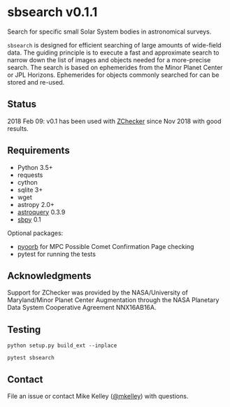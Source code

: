 # sbsearch v0.1.1
Search for specific small Solar System bodies in astronomical surveys.

`sbsearch` is designed for efficient searching of large amounts of wide-field data.  The guiding principle is to execute a fast and approximate search to narrow down the list of images and objects needed for a more-precise search.   The search is based on ephemerides from the Minor Planet Center or JPL Horizons.  Ephemerides for objects commonly searched for can be stored and re-used.

## Status

2018 Feb 09: v0.1 has been used with [ZChecker](https://github.com/mkelley/zchecker) since Nov 2018 with good results.

## Requirements

* Python 3.5+
* requests
* cython
* sqlite 3+
* wget
* astropy 2.0+
* [astroquery](https://astroquery.readthedocs.io/) 0.3.9
* [sbpy](https://sbpy.readthedocs.io/) 0.1

Optional packages:
* [pyoorb](https://github.com/oorb/oorb) for MPC Possible Comet Confirmation Page checking
* pytest for running the tests

## Acknowledgments

Support for ZChecker was provided by the NASA/University of Maryland/Minor Planet Center Augmentation through the NASA Planetary Data System Cooperative Agreement NNX16AB16A.

## Testing
`python setup.py build_ext --inplace`

`pytest sbsearch`

## Contact

File an issue or contact Mike Kelley ([@mkelley](https://github.com/mkelley)) with questions.
